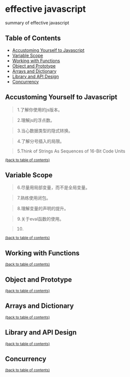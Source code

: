 # effective javascript

summary of effective javascript

## Table of Contents

- [Accustoming Yourself to Javascript](#accustoming-yourself-to-javascript)
- [Variable Scope](#variable-scope)
- [Working with Functions](#working-with-functions)
- [Object and Prototype](#object-and-prototype)
- [Arrays and Dictionary](#arrays-and-dictionary)
- [Library and API Design](#library-and-api-design)
- [Concurrency](#concurrency)

## Accustoming Yourself to Javascript

> 1.了解你使用的js版本。


> 2.理解js的浮点数。



> 3.当心数据类型的隐式转换。


> 4.了解分号插入的局限。



> 5.Think of Strings As Sequences of 16-Bit Code Units




<sup>[(back to table of contents)](#table-of-contents)</sup>

## Variable Scope

> 6.尽量用局部变量，而不是全局变量。



> 7.熟练使用闭包。



> 8.理解变量的声明的提升。



> 9.关于eval函数的使用。



> 10.


<sup>[(back to table of contents)](#table-of-contents)</sup>

## Working with Functions



<sup>[(back to table of contents)](#table-of-contents)</sup>

## Object and Prototype


<sup>[(back to table of contents)](#table-of-contents)</sup>

## Arrays and Dictionary



<sup>[(back to table of contents)](#table-of-contents)</sup>

## Library and API Design



<sup>[(back to table of contents)](#table-of-contents)</sup>

## Concurrency

<sup>[(back to table of contents)](#table-of-contents)</sup>
